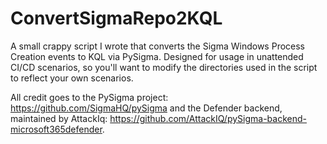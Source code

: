 # ConvertSigmaRepo2KQL
A small crappy script I wrote that converts the Sigma Windows Process Creation events to KQL via PySigma. Designed for usage in unattended CI/CD scenarios, so you'll want to modify the directories used in the script to reflect your own scenarios.

All credit goes to the PySigma project: https://github.com/SigmaHQ/pySigma and the Defender backend, maintained by AttackIq: https://github.com/AttackIQ/pySigma-backend-microsoft365defender.
